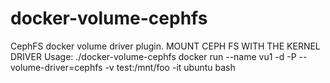 # docker-volume-cephfs
CephFS docker volume driver plugin.
MOUNT CEPH FS WITH THE KERNEL DRIVER
Usage:
./docker-volume-cephfs
docker run --name vu1  -d -P --volume-driver=cephfs -v test:/mnt/foo -it ubuntu bash
